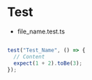 # Test
* file_name.test.ts

```ts

test("Test_Name", () => {
  // Content
  expect(1 + 2).toBe(3);
});
```
